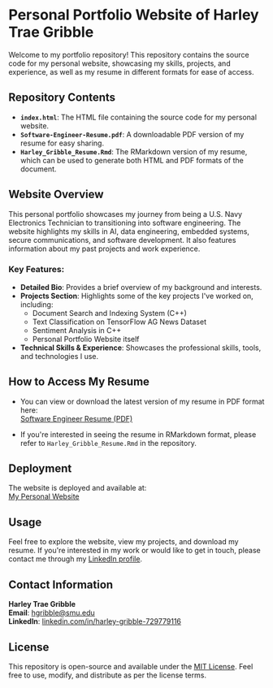 # Personal Portfolio Website of Harley Trae Gribble

Welcome to my portfolio repository! This repository contains the source code for my personal website, showcasing my skills, projects, and experience, as well as my resume in different formats for ease of access.

## Repository Contents

- **`index.html`**: The HTML file containing the source code for my personal website.
- **`Software-Engineer-Resume.pdf`**: A downloadable PDF version of my resume for easy sharing.
- **`Harley_Gribble_Resume.Rmd`**: The RMarkdown version of my resume, which can be used to generate both HTML and PDF formats of the document.

## Website Overview

This personal portfolio showcases my journey from being a U.S. Navy Electronics Technician to transitioning into software engineering. The website highlights my skills in AI, data engineering, embedded systems, secure communications, and software development. It also features information about my past projects and work experience.

### Key Features:
- **Detailed Bio**: Provides a brief overview of my background and interests.
- **Projects Section**: Highlights some of the key projects I've worked on, including:
  - Document Search and Indexing System (C++)
  - Text Classification on TensorFlow AG News Dataset
  - Sentiment Analysis in C++
  - Personal Portfolio Website itself
- **Technical Skills & Experience**: Showcases the professional skills, tools, and technologies I use.

## How to Access My Resume

- You can view or download the latest version of my resume in PDF format here:  
  [Software Engineer Resume (PDF)](https://github.com/b1akp1astik/portfolio-website/raw/main/Software-Engineer-Resume.pdf)

- If you're interested in seeing the resume in RMarkdown format, please refer to `Harley_Gribble_Resume.Rmd` in the repository.

## Deployment

The website is deployed and available at:  
[My Personal Website](https://s2.smu.edu/~hgribble/)

## Usage

Feel free to explore the website, view my projects, and download my resume. If you're interested in my work or would like to get in touch, please contact me through my [LinkedIn profile](https://www.linkedin.com/in/harley-gribble-729779116/).

## Contact Information

**Harley Trae Gribble**  
**Email**: [hgribble@smu.edu](mailto:hgribble@smu.edu)  
**LinkedIn**: [linkedin.com/in/harley-gribble-729779116](https://www.linkedin.com/in/harley-gribble-729779116)

## License

This repository is open-source and available under the [MIT License](LICENSE). Feel free to use, modify, and distribute as per the license terms.
